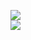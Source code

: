 <img src="https://github-readme-stats.vercel.app/api/top-langs/?username=vivolscute&hide_title=true&layout=compact&show_icons=true&title_color=ffffff&icon_color=34abeb&text_color=daf7dc&bg_color=002b36" /><br>
<img src="https://github-readme-stats.vercel.app/api?username=vivolscute&&show_icons=true&title_color=ffffff&icon_color=bb2acf&text_color=daf7dc&bg_color=151515">
